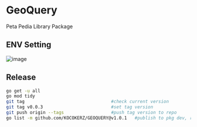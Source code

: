 # GeoQuery

Peta Pedia Library Package

## ENV Setting

![image](https://github.com/petapedia/geoquery/assets/11188109/1009c159-7cb2-4d0f-bf78-5ad590a307ad)

## Release

```sh
go get -u all
go mod tidy
git tag                                 #check current version
git tag v0.0.3                          #set tag version
git push origin --tags                  #push tag version to repo
go list -m github.com/KOCOKERZ/GEOQUERY@v1.0.1   #publish to pkg dev, replace ORG/URL with your repo URL
```